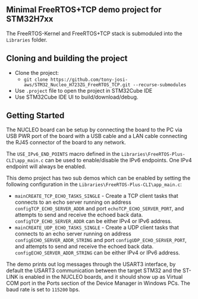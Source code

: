 Minimal FreeRTOS+TCP demo project for STM32H7xx
-----------------------------------------------

The FreeRTOS-Kernel and FreeRTOS+TCP stack is submoduled into the `Libraries` folder.

Cloning and building the project
--------------------------------

* Clone the project: 
  * `git clone https://github.com/tony-josi-aws/STM32_Nucleo_H723ZG_FreeRTOS_TCP.git --recurse-submodules`
* Use `.project` file to open the project in STM32Cube IDE
* Use STM32Cube IDE UI to build/download/debug.

Getting Started
---------------

The NUCLEO board can be setup by connecting the board to the PC via USB PWR port of the board with a USB cable and a LAN cable connecting the  RJ45 connector of the board to any network.

The `USE_IPv6_END_POINTS` macro defined in the `Libraries\FreeRTOS-Plus-CLI\app_main.c` can be used to enable/disable the IPv6 endpoints. One IPv4 endpoint will always be enabled.

This demo project has two sub demos which can be enabled by setting the following configuration in the `Libraries\FreeRTOS-Plus-CLI\app_main.c`:
* `mainCREATE_TCP_ECHO_TASKS_SINGLE` - Create a TCP client tasks that connects to an echo server running on address `configTCP_ECHO_SERVER_ADDR` and port `echoTCP_ECHO_SERVER_PORT`, and attempts to send and receive the echoed back data. `configTCP_ECHO_SERVER_ADDR` can be either IPv4 or IPv6 address.
* `mainCREATE_UDP_ECHO_TASKS_SINGLE` - Create a UDP client tasks that connects to an echo server running on address `configECHO_SERVER_ADDR_STRING` and port `configUDP_ECHO_SERVER_PORT`, and attempts to send and receive the echoed back data. `configECHO_SERVER_ADDR_STRING` can be either IPv4 or IPv6 address.

The demo prints out log messages through the USART3 interface, by default the USART3 communication between the target STM32 and the ST-LINK is enabled in the NUCLEO boards, and it should show up as Virtual COM port in the Ports section of the Device Manager in Windows PCs. The baud rate is set to `115200` bps.

